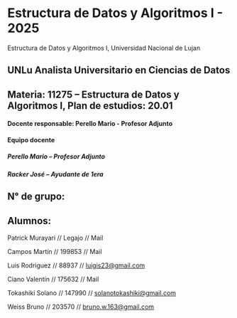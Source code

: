 # Estructura de Datos y Algoritmos I - 2025
Estructura de Datos y Algoritmos I, Universidad Nacional de Lujan
## UNLu Analista Universitario en Ciencias de Datos
## Materia: 11275 – Estructura de Datos y Algoritmos I, Plan de estudios: 20.01
#### Docente responsable: Perello Mario - Profesor Adjunto
#### Equipo docente
##### Perello Mario – Profesor Adjunto
##### Racker José – Ayudante de 1era
## N° de grupo: 
## Alumnos:

Patrick Murayari // Legajo // Mail

Campos Martín // 199853 // Mail

Luis Rodriguez // 88937 // luigis23@gmail.com

Ciano Valentín // 175632 // Mail

Tokashiki Solano // 147990 // solanotokashiki@gmail.com

Weiss Bruno // 203570 // bruno.w.163@gmail.com


